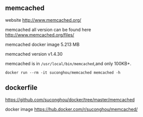 ## memcached

website http://www.memcached.org/

memcached all version can be found here http://www.memcached.org/files/

memcached docker image 5.213 MB

memcached version v1.4.30

memcached is in `/usr/local/bin/memcached`,and only 100KB+.



```
docker run --rm -it suconghou/memcached memcached -h
```

## dockerfile

https://github.com/suconghou/docker/tree/master/memcached


docker image  https://hub.docker.com/r/suconghou/memcached/
